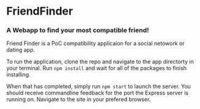 # FriendFinder
### A Webapp to find your most compatible friend!

Friend Finder is a PoC compatibility applicaion for a social netowork or dating app. 

To run the application, clone the repo and navigate to the app directorty in your terminal. Run `npm install` and wait for all of the packages to finish installing. 

When that has completed, simply run `npm start` to launch the server. You should receive commandline feedback for the port the Express server is running on. Navigate to the site in your prefered browser.  
